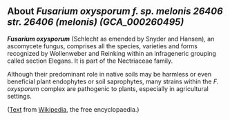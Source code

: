About *Fusarium oxysporum f. sp. melonis 26406 str. 26406 (melonis) (GCA\_000260495)* 
-------------------------------------------------------------------------------------



***Fusarium oxysporum*** (Schlecht as emended by Snyder and Hansen), an
ascomycete fungus, comprises all the species, varieties and forms
recognized by Wollenweber and Reinking within an infrageneric grouping
called section Elegans. It is part of the Nectriaceae family.

Although their predominant role in native soils may be harmless or even
beneficial plant endophytes or soil saprophytes, many strains within the
*F. oxysporum* complex are pathogenic to plants, especially in
agricultural settings.

([Text](http://en.wikipedia.org/wiki/Fusarium_oxysporum) from
[Wikipedia](http://en.wikipedia.org/), the free encyclopaedia.)
